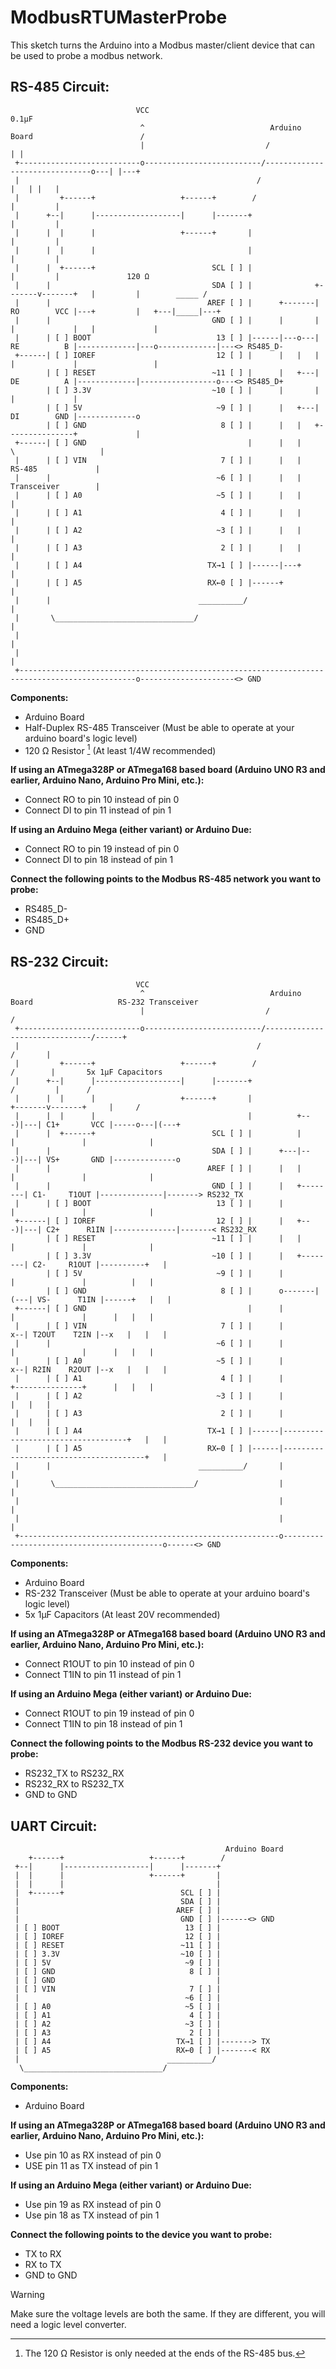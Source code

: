 # ModbusRTUMasterProbe

This sketch turns the Arduino into a Modbus master/client device that can be used to probe a modbus network.



## RS-485 Circuit:
```
                            VCC                                                                 0.1µF
                             ^                            Arduino Board                        /
                             |                           /                                  | |
 +---------------------------o--------------------------/-------------------------------o---| |---+
 |                                                     /                                |   | |   |
 |         +------+                   +------+        /                                 |         |
 |      +--|      |-------------------|      |-------+                                  |         |
 |      |  |      |                   +------+       |                                  |         |
 |      |  |      |                                  |                                  |         |
 |      |  +------+                          SCL [ ] |                                  |         |               120 Ω
 |      |                                    SDA [ ] |              +-------v-------+   |         |        _____ /
 |      |                                   AREF [ ] |      +-------| RO        VCC |---+         |   +---|_____|---+
 |      |                                    GND [ ] |      |       |               |             |   |             |
 |      | [ ] BOOT                            13 [ ] |------|---o---| RE          B |-------------|---o-------------|---<> RS485_D-
 +------| [ ] IOREF                           12 [ ] |      |   |   |               |             |                 |
        | [ ] RESET                          ~11 [ ] |      |   +---| DE          A |-------------|-----------------o---<> RS485_D+
        | [ ] 3.3V                           ~10 [ ] |      |       |               |             |
        | [ ] 5V                              ~9 [ ] |      |   +---| DI        GND |-------------o
        | [ ] GND                              8 [ ] |      |   |   +---------------+             |
 +------| [ ] GND                                    |      |   |             \                   |
 |      | [ ] VIN                              7 [ ] |      |   |              RS-485             |
 |      |                                     ~6 [ ] |      |   |              Transceiver        |
 |      | [ ] A0                              ~5 [ ] |      |   |                                 |
 |      | [ ] A1                               4 [ ] |      |   |                                 |
 |      | [ ] A2                              ~3 [ ] |      |   |                                 |
 |      | [ ] A3                               2 [ ] |      |   |                                 |
 |      | [ ] A4                            TX→1 [ ] |------|---+                                 |
 |      | [ ] A5                            RX←0 [ ] |------+                                     |
 |      |                                 __________/                                             |
 |       \_______________________________/                                                        |
 |                                                                                                |
 |                                                                                                |
 +------------------------------------------------------------------------------------------------o---------------------<> GND
```

**Components:**  
- Arduino Board
- Half-Duplex RS-485 Transceiver (Must be able to operate at your arduino board's logic level)
- 120 Ω Resistor [^1] (At least 1/4W recommended)

[^1]: The 120 Ω Resistor is only needed at the ends of the RS-485 bus.


**If using an ATmega328P or ATmega168 based board (Arduino UNO R3 and earlier, Arduino Nano, Arduino Pro Mini, etc.):**
- Connect RO to pin 10 instead of pin 0
- Connect DI to pin 11 instead of pin 1

**If using an Arduino Mega (either variant) or Arduino Due:**
- Connect RO to pin 19 instead of pin 0
- Connect DI to pin 18 instead of pin 1

**Connect the following points to the Modbus RS-485 network you want to probe:**
- RS485_D-
- RS485_D+
- GND



## RS-232 Circuit:
```
                            VCC
                             ^                            Arduino Board                   RS-232 Transceiver
                             |                           /                               /
 +---------------------------o--------------------------/-------------------------------/------+
 |                                                     /                               /       |
 |         +------+                   +------+        /                               /        |       5x 1µF Capacitors
 |      +--|      |-------------------|      |-------+                               /         |      /
 |      |  |      |                   +------+       |                   +-------v-------+     |     /
 |      |  |      |                                  |          +---)|---| C1+       VCC |-----o---|(---+
 |      |  +------+                          SCL [ ] |          |        |               |              |  
 |      |                                    SDA [ ] |      +---|---)|---| VS+       GND |--------------o
 |      |                                   AREF [ ] |      |   |        |               |              |
 |      |                                    GND [ ] |      |   +--------| C1-     T1OUT |--------------|-------> RS232_TX
 |      | [ ] BOOT                            13 [ ] |      |            |               |              |
 +------| [ ] IOREF                           12 [ ] |      |   +---)|---| C2+      R1IN |--------------|-------< RS232_RX
        | [ ] RESET                          ~11 [ ] |      |   |        |               |              |
        | [ ] 3.3V                           ~10 [ ] |      |   +--------| C2-     R1OUT |----------+   |
        | [ ] 5V                              ~9 [ ] |      |            |               |          |   |
        | [ ] GND                              8 [ ] |      o-------|(---| VS-      T1IN |------+   |   |
 +------| [ ] GND                                    |      |            |               |      |   |   |
 |      | [ ] VIN                              7 [ ] |      |         x--| T2OUT    T2IN |--x   |   |   |
 |      |                                     ~6 [ ] |      |            |               |      |   |   |
 |      | [ ] A0                              ~5 [ ] |      |         x--| R2IN    R2OUT |--x   |   |   |
 |      | [ ] A1                               4 [ ] |      |            +---------------+      |   |   |
 |      | [ ] A2                              ~3 [ ] |      |                                   |   |   |
 |      | [ ] A3                               2 [ ] |      |                                   |   |   |
 |      | [ ] A4                            TX→1 [ ] |------|-----------------------------------+   |   |
 |      | [ ] A5                            RX←0 [ ] |------|---------------------------------------+   |
 |      |                                 __________/       |                                           |
 |       \_______________________________/                  |                                           |
 |                                                          |                                           |
 |                                                          |                                           |
 +----------------------------------------------------------o-------------------------------------------o------<> GND
```

**Components:**  
- Arduino Board
- RS-232 Transceiver (Must be able to operate at your arduino board's logic level)
- 5x 1µF Capacitors (At least 20V recommended)

**If using an ATmega328P or ATmega168 based board (Arduino UNO R3 and earlier, Arduino Nano, Arduino Pro Mini, etc.):**
- Connect R1OUT to pin 10 instead of pin 0
- Connect T1IN to pin 11 instead of pin 1

**If using an Arduino Mega (either variant) or Arduino Due:**
- Connect R1OUT to pin 19 instead of pin 0
- Connect T1IN to pin 18 instead of pin 1

**Connect the following points to the Modbus RS-232 device you want to probe:**
- RS232_TX to RS232_RX
- RS232_RX to RS232_TX
- GND to GND



## UART Circuit:
```
                                                Arduino Board
    +------+                   +------+        /
 +--|      |-------------------|      |-------+
 |  |      |                   +------+       |
 |  |      |                                  |
 |  +------+                          SCL [ ] |
 |                                    SDA [ ] |
 |                                   AREF [ ] |
 |                                    GND [ ] |------<> GND
 | [ ] BOOT                            13 [ ] |
 | [ ] IOREF                           12 [ ] |
 | [ ] RESET                          ~11 [ ] |
 | [ ] 3.3V                           ~10 [ ] |
 | [ ] 5V                              ~9 [ ] |
 | [ ] GND                              8 [ ] |
 | [ ] GND                                    |
 | [ ] VIN                              7 [ ] |
 |                                     ~6 [ ] |
 | [ ] A0                              ~5 [ ] |
 | [ ] A1                               4 [ ] |
 | [ ] A2                              ~3 [ ] |
 | [ ] A3                               2 [ ] |
 | [ ] A4                            TX→1 [ ] |-------> TX
 | [ ] A5                            RX←0 [ ] |-------< RX
 |                                 __________/
  \_______________________________/

```

**Components:**  
- Arduino Board

**If using an ATmega328P or ATmega168 based board (Arduino UNO R3 and earlier, Arduino Nano, Arduino Pro Mini, etc.):**
- Use pin 10 as RX instead of pin 0
- USE pin 11 as TX instead of pin 1

**If using an Arduino Mega (either variant) or Arduino Due:**
- Use pin 19 as RX instead of pin 0
- Use pin 18 as TX instead of pin 1

**Connect the following points to the device you want to probe:**
- TX to RX
- RX to TX
- GND to GND

> [!WARNING]  
> Make sure the voltage levels are both the same.
> If they are different, you will need a logic level converter.
